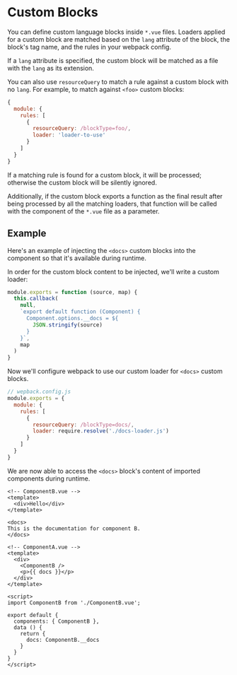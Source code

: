 # Custom Blocks

You can define custom language blocks inside `*.vue` files. Loaders applied for a custom block are matched based on the `lang` attribute of the block, the block's tag name, and the rules in your webpack config.

If a `lang` attribute is specified, the custom block will be matched as a file with the `lang` as its extension.

You can also use `resourceQuery` to match a rule against a custom block with no `lang`. For example, to match against `<foo>` custom blocks:

``` js
{
  module: {
    rules: [
      {
        resourceQuery: /blockType=foo/,
        loader: 'loader-to-use'
      }
    ]
  }
}
```

If a matching rule is found for a custom block, it will be processed; otherwise the custom block will be silently ignored.

Additionally, if the custom block exports a function as the final result after being processed by all the matching loaders, that function will be called with the component of the `*.vue` file as a parameter.

## Example

Here's an example of injecting the `<docs>` custom blocks into the component so that it's available during runtime.

In order for the custom block content to be injected, we'll write a custom loader:

``` js
module.exports = function (source, map) {
  this.callback(
    null,
    `export default function (Component) {
      Component.options.__docs = ${
        JSON.stringify(source)
      }
    }`,
    map
  )
}
```

Now we'll configure webpack to use our custom loader for `<docs>` custom blocks.

``` js
// wepback.config.js
module.exports = {
  module: {
    rules: [
      {
        resourceQuery: /blockType=docs/,
        loader: require.resolve('./docs-loader.js')
      }
    ]
  }
}
```

We are now able to access the `<docs>` block's content of imported components during runtime.

``` vue
<!-- ComponentB.vue -->
<template>
  <div>Hello</div>
</template>

<docs>
This is the documentation for component B.
</docs>
```

``` vue
<!-- ComponentA.vue -->
<template>
  <div>
    <ComponentB />
    <p>{{ docs }}</p>
  </div>
</template>

<script>
import ComponentB from './ComponentB.vue';

export default {
  components: { ComponentB },
  data () {
    return {
      docs: ComponentB.__docs
    }
  }
}
</script>
```
